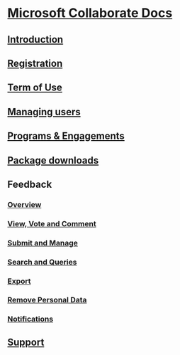 # [Microsoft Collaborate Docs](index.md)
## [Introduction](intro-to-mscollaborate.md)
## [Registration](registration.md)
## [Term of Use](terms-of-use.md)
## [Managing users](managing-org-users.md)
## [Programs & Engagements](programs.md)
## [Package downloads](package-downloads.md)
## Feedback
### [Overview](feedback-items.md)
### [View, Vote and Comment](feedback-items-view.md)
### [Submit and Manage](feedback-items-manage.md)
### [Search and Queries](feedback-items-search.md)
### [Export](feedback-items-export.md)
### [Remove Personal Data](feedback-items-remove-personal-data.md)
### [Notifications](feedback-items-notifications.md)
## [Support](support.md)
